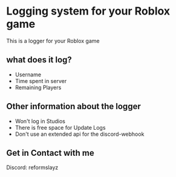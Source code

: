 # Logging system for your Roblox game

This is a logger for your Roblox game

## what does it log?

- Username
- Time spent in server
- Remaining Players

## Other information about the logger

- Won't log in Studios
- There is free space for Update Logs
- Don't use an extended api for the discord-webhook

## Get in Contact with me

Discord: reformslayz
